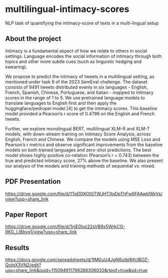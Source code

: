 # multilingual-intimacy-scores
NLP task of quantifying the intimacy-score of texts in a multi-lingual setup

## About the project
Intimacy is a fundamental aspect of how we relate to others in social settings. Language encodes the social information of intimacy through both topics and other more subtle cues (such as linguistic hedging and swearing).

We propose to predict the intimacy of tweets in a multilingual setting, as mentioned under task 9 of the 2023 SemEval challenge. The dataset consists of 9491 tweets distributed evenly in six languages - English, French, Spanish, Chinese, Portuguese, and Italian - mapped to intimacy scores in the range of 1 to 5. We use pretrained language models to translate languages to English first and then apply the huggingface/pedropei model [4] to get the intimacy scores. This baseline model provided a Pearson’s r score of 0.4796 on the English and French tweets.

Further, we explore monolingual BERT, multilingual XLM-R and XLM-T models, with down-stream training on Intimacy Score Analysis, across English, French and Chinese. We compare the models using MSE Loss and Pearson’s r metrics and observe significant improvements from the baseline models on both trained languages and zero-shot predictions. The best model shows highly positive co-relation (Pearson’s r = 0.743) between the true and predicted intimacy score, 27% above the baseline. We also present our analysis of the models and training methods of sequential vs. mixed.

## PDF Presentation
https://drive.google.com/file/d/1TqDDKOtSTWJHTXqDpThFw6FAAwb16kVs/view?usp=share_link

## Paper Report
https://drive.google.com/file/d/1njE0Iqz22sVB9x5WrkCG-9KG_LI8bvq1/view?usp=share_link

## Results
https://docs.google.com/spreadsheets/d/1lMGuU4JgN6utbl8jfcIBOZ-QolpX3VN2/edit?usp=share_link&ouid=115094911798266306032&rtpof=true&sd=true
